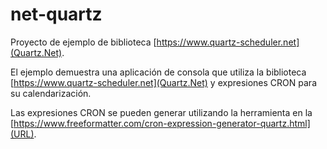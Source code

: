 # net-quartz

Proyecto de ejemplo de biblioteca [https://www.quartz-scheduler.net](Quartz.Net).

El ejemplo demuestra una aplicación de consola que utiliza la biblioteca [https://www.quartz-scheduler.net](Quartz.Net) y expresiones CRON para su calendarización. 

Las expresiones CRON se pueden generar utilizando la herramienta en la [https://www.freeformatter.com/cron-expression-generator-quartz.html](URL). 